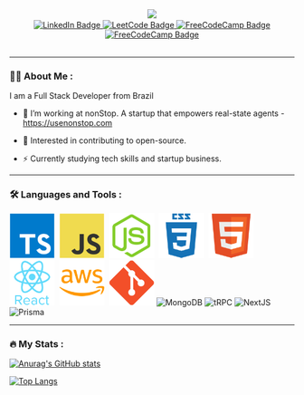 <div id="header" align="center">
  <img src="https://media.giphy.com/media/qgQUggAC3Pfv687qPC/giphy.gif" width="200"/>
  <div id="badges">
  <a href="https://www.linkedin.com/in/sinuhe-shin">
    <img src="https://img.shields.io/badge/LinkedIn-blue?style=for-the-badge&logo=linkedin&logoColor=white" alt="LinkedIn Badge"/>
  </a>
  <a href="https://leetcode.com/sinuheshinbr/">
    <img src="https://img.shields.io/badge/LeetCode-000000?style=for-the-badge&logo=LeetCode&logoColor=#d16c06" alt="LeetCode Badge"/>
  </a>
  <a href="https://www.freecodecamp.org/sinuheshin">
    <img src="https://img.shields.io/badge/Freecodecamp-%23123.svg?&style=for-the-badge&logo=freecodecamp&logoColor=green" alt="FreeCodeCamp Badge"/>
  </a>
   <a href="mailto:sinuheshin@gmail.com">
    <img src="https://img.shields.io/badge/Gmail-D14836?style=for-the-badge&logo=gmail&logoColor=white" alt="FreeCodeCamp Badge"/>
  </a>
 
</div>
 <img src="https://komarev.com/ghpvc/?username=sinuheshinbr&style=flat-square&color=blue" alt=""/>
</div>

---

### :man_technologist: About Me :

I am a Full Stack Developer from Brazil

- :telescope: I’m working at nonStop. A startup that empowers real-state agents - https://usenonstop.com

- :seedling: Interested in contributing to open-source.

- :zap: Currently studying tech skills and startup business.

---

### :hammer_and_wrench: Languages and Tools :

<div>
    <img src="https://github.com/devicons/devicon/blob/master/icons/typescript/typescript-original.svg" title="Typescript" alt="Typescript" width="80" height="80"/>&nbsp;
    <img src="https://github.com/devicons/devicon/blob/master/icons/javascript/javascript-original.svg" title="JavaScript" alt="JavaScript" width="80" height="80"/>&nbsp;
    <img src="https://github.com/devicons/devicon/blob/master/icons/nodejs/nodejs-original.svg" title="NodeJS" alt="NodeJS" width="80" height="80"/>&nbsp;
   <img src="https://github.com/devicons/devicon/blob/master/icons/css3/css3-plain-wordmark.svg"  title="CSS3" alt="CSS" width="80" height="80"/>&nbsp;
  <img src="https://github.com/devicons/devicon/blob/master/icons/html5/html5-original.svg" title="HTML5" alt="HTML" width="80" height="80"/>&nbsp;
  <img src="https://github.com/devicons/devicon/blob/master/icons/react/react-original-wordmark.svg" title="React" alt="React" width="80" height="80"/>&nbsp;
  <img src="https://github.com/devicons/devicon/blob/master/icons/amazonwebservices/amazonwebservices-plain-wordmark.svg" title="AWS" alt="AWS" width="80" height="80"/>&nbsp;
  <img src="https://github.com/devicons/devicon/blob/master/icons/git/git-original.svg?" title="Git" alt="Git" width="80" height="80"/>
   <img src="https://github.com/sinuheshinbr/devicon/blob/master/icons/mongodb/mongodb-plain-wordmark.svg" title="MongoDB" alt="MongoDB" width="80" height="80"/>
     <img src="https://github.com/sinuheshinbr/devicon/blob/feature/trpc/icons/trpc/trpc-original.svg" title="tRPC" alt="tRPC" width="80" height="80"/>
  <img src="https://github.com/sinuheshinbr/devicon/blob/personal/colored-icons/icons/nextjs/nextjs-original-wordmark-white-bg.svg" title="NextJS" alt="NextJS" width="80" height="80"/>
   <img src="https://github.com/sinuheshinbr/devicon/blob/personal/colored-icons/icons/prisma/prisma-original-white-bg.svg" title="Prisma" alt="Prisma" width="80" height="80"/>
</div>

---

### :fire: My Stats :

[![Anurag's GitHub stats](https://github-readme-stats-flame-kappa.vercel.app/api?username=sinuheshinbr&count_private=true&show_icons=true&theme=gotham)](https://github.com/anuraghazra/github-readme-stats)

[![Top Langs](https://github-readme-stats-flame-kappa.vercel.app/api/top-langs/?username=sinuheshinbr&layout=compact&role=OWNER,ORGANIZATION_MEMBER,COLLABORATOR&exclude_repo=izimob,burnie-sls,burnie,syn)](https://github.com/anuraghazra/github-readme-stats)

<!---
sinuheshinbr/sinuheshinbr is a ✨ special ✨ repository because its `README.md` (this file) appears on your GitHub profile.
You can click the Preview link to take a look at your changes.
--->
